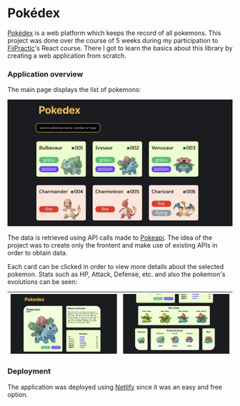# Pokédex

<a href="https://ifty-s-pokedex.netlify.app/pokemon/6">Pokédex</a> is a web platform which keeps the record of all pokemons.
This project was done over the course of 5 weeks during my participation to <a href="https://fiipractic.asii.ro">FiiPractic</a>'s React course. There I got to learn the basics about this library by creating a web application from scratch.
<br/>

### Application overview

The main page displays the list of pokemons:

<img src="https://github.com/Ifty18/Pokedex/blob/master/public/screenshots/main-page.jpg" title="main-page">

The data is retrieved using API calls made to <a href="https://pokeapi.co">Pokeapi</a>. The idea of the project was to create only the frontent and make use of existing APIs in order to obtain data.

Each card can be clicked in order to view more details about the selected pokemon. Stats such as HP, Attack, Defense, etc. and also the pokemon's evolutions can be seen:

|![](https://github.com/Ifty18/Pokedex/blob/master/public/screenshots/pokemon-details1.jpg)|![](https://github.com/Ifty18/Pokedex/blob/master/public/screenshots/pokemon-details2.jpg)|
|---|---|

### Deployment

The application was deployed using <a href="https://www.netlify.com">Netlify</a> since it was an easy and free option.
